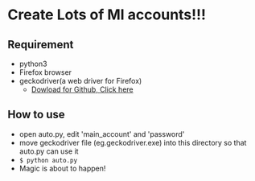# Create Lots of MI accounts!!!

## Requirement
- python3
- Firefox browser
- geckodriver(a web driver for Firefox)
    - [Dowload for Github, Click here](https://github.com/mozilla/geckodriver/releases)

## How to use
- open auto.py, edit 'main_account' and 'password'
- move geckodriver file (eg.geckodriver.exe) into this directory so that auto.py can use it
- ```$ python auto.py```
- Magic is about to happen!